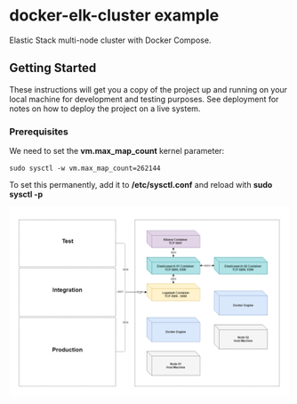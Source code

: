 # docker-elk-cluster example
Elastic Stack multi-node cluster with Docker Compose.
## Getting Started

These instructions will get you a copy of the project up and running on your local machine for development and testing purposes. See deployment for notes on how to deploy the project on a live system.
### Prerequisites

We need to set the **vm.max_map_count** kernel parameter:

```
sudo sysctl -w vm.max_map_count=262144
```
To set this permanently, add it to **/etc/sysctl.conf** and reload with **sudo sysctl -p**

![Screenshot](multi-node-elk-cluster.png)

